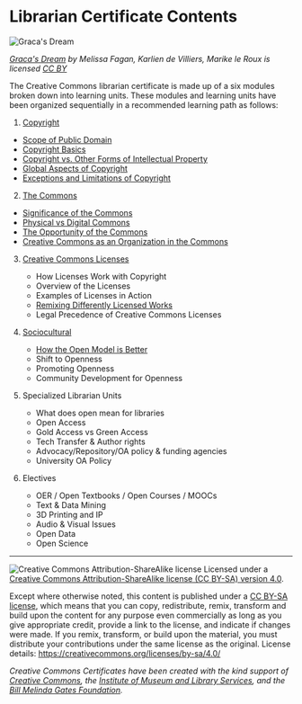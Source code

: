 # Librarian Certificate Contents

![Graca's Dream](https://github.com/creativecommons/cc-cert-lib/blob/master/images/bookdash.jpg)

*[Graca's Dream](http://bookdash.github.io/bookdash-books/gracas-dream/en/) by Melissa Fagan, Karlien de Villiers, Marike le Roux is licensed [CC BY](https://creativecommons.org/licenses/by/4.0/)*

The Creative Commons librarian certificate is made up of a six modules broken down into learning units. These modules and learning units have been organized sequentially in a recommended learning path as follows:


1. 	[Copyright](copyright/index.md)
  * [Scope of Public Domain](copyright/public-domain.md)
  * [Copyright Basics](copyright/basics.md)
  * [Copyright vs. Other Forms of Intellectual Property](copyright/other-ip.md)
  * [Global Aspects of Copyright](copyright/global.md)
  * [Exceptions and Limitations of Copyright](copyright/exceptions-limitations.md)

2. [The Commons](commons/index.md)
  * [Significance of the Commons](commons/significance.md)
  * [Physical vs Digital Commons](commons/physical-digital.md)
  * [The Opportunity of the Commons](commons/opportunity.md)
  * [Creative Commons as an Organization in the Commons](commons/creative-commons.md)

3. [Creative Commons Licenses](licenses/index.md)
   * How Licenses Work with Copyright
   * Overview of the Licenses
   * Examples of Licenses in Action
   * [Remixing Differently Licensed Works](licenses/remixed.md)
   * Legal Precedence of Creative Commons Licenses
   
4. [Sociocultural](sociocultural/index.md)
   * [How the Open Model is Better](sociocultural/open-better.md)
   * Shift to Openness
   * Promoting Openness
   * Community Development for Openness
      
5. Specialized Librarian Units
   * What does open mean for libraries 
   * Open Access 
   * Gold Access vs Green Access 
   * Tech Transfer & Author rights
   * Advocacy/Repository/OA policy & funding agencies 
   * University OA Policy
6. Electives
   * OER / Open Textbooks / Open Courses / MOOCs
   * Text & Data Mining
   * 3D Printing and IP
   * Audio & Visual Issues
   * Open Data
   * Open Science
  
  
----

![Creative Commons Attribution-ShareAlike license](https://github.com/creativecommons/cc-cert-lib/blob/master/images/cc-by-sa-88x31.png "CC BY-SA")
Licensed under a [Creative Commons Attribution-ShareAlike license (CC BY-SA) version 4.0](https://creativecommons.org/licenses/by-sa/4.0/).

Except where otherwise noted, this content is published under a [CC BY-SA license](https://creativecommons.org/licenses/by-sa/4.0/), which means that you can copy, redistribute, remix, transform and build upon the content for any purpose even commercially as long as you give appropriate credit, provide a link to the license, and indicate if changes were made. If you remix, transform, or build upon the material, you must distribute your contributions under the same license as the original.
License details: https://creativecommons.org/licenses/by-sa/4.0/

*Creative Commons Certificates have been created with the kind support of [Creative Commons](http://creativecommons.org/), the [Institute of Museum and Library Services](https://www.imls.gov/), and the [Bill  Melinda Gates Foundation](http://www.gatesfoundation.org/).*